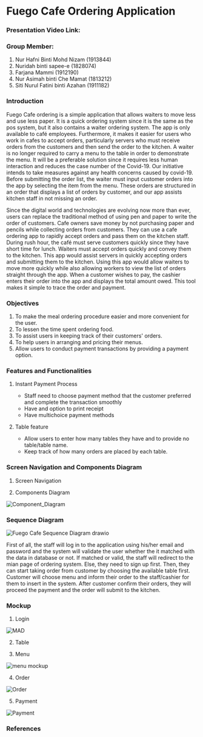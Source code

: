 # Fuego Cafe Ordering Application

### Presentation Video Link: 


### Group Member:
1. Nur Hafni Binti Mohd Nizam (1913844)
2. Nuridah binti sapee-e (1828074)
3. Farjana Mammi (1912190)
4. Nur Asimah binti Che Mamat (1813212)
5. Siti Nurul Fatini binti Azahan (1911182)

### Introduction

Fuego Cafe ordering is a simple application that allows waiters to move less and use less paper. It is a quick ordering system since it is the same as the pos system, but it also contains a waiter ordering system. The app is only available to café employees. Furthermore, it makes it easier for users who work in cafes to accept orders, particularly servers who must receive orders from the customers and then send the order to the kitchen. A waiter is no longer required to carry a menu to the table in order to demonstrate the menu. It will be a preferable solution since it requires less human interaction and reduces the case number of the Covid-19. Our initiative intends to take measures against any health concerns caused by covid-19. Before submitting the order list, the waiter must input customer orders into the app by selecting the item from the menu. These orders are structured in an order that displays a list of orders by customer, and our app assists kitchen staff in not missing an order. 

Since the digital world and technologies are evolving now more than ever, users can replace the traditional method of using pen and paper to write the order of customers. Cafe owners save money by not purchasing paper and pencils while collecting orders from customers. They can use a cafe ordering app to rapidly accept orders and pass them on the kitchen staff. During rush hour, the café must serve customers quickly since they have short time for lunch. Waiters must accept orders quickly and convey them to the kitchen. This app would assist servers in quickly accepting orders and submitting them to the kitchen. Using this app would allow waiters to move more quickly while also allowing workers to view the list of orders straight through the app. When a customer wishes to pay, the cashier enters their order into the app and displays the total amount owed. This tool makes it simple to trace the order and payment.


### Objectives

1. To make the meal ordering procedure easier and more convenient for the user.
2. To lessen the time spent ordering food.
3. To assist users in keeping track of their customers' orders.
4. To help users in arranging and pricing their menus.
5. Allow users to conduct payment transactions by providing a payment option.

### Features and Functionalities

1. Instant Payment Process
   - Staff need to choose payment method that the customer preferred and complete the transaction smoothly
   - Have and option to print receipt
   - Have multichoice payment methods

2. Table feature
   - Allow users to enter how many tables they have and to provide no table/table name.
   - Keep track of how many orders are placed by each table.



### Screen Navigation and Components Diagram
1. Screen Navigation



2. Components Diagram

![Component_Diagram](https://user-images.githubusercontent.com/92074138/170858571-a528afd5-7399-4538-bb95-38bfd5287f8e.PNG)

### Sequence Diagram

![Fuego Cafe Sequence Diagram drawio](https://user-images.githubusercontent.com/75902424/170938189-707964f9-877c-4694-852b-09bf84ee7395.png)

First of all, the staff will log in to the application using his/her email and password and the system will validate the user whether the it matched with the data in database or not. If matched or valid, the staff will redirect to the mian page of ordering system. Else, they need to sign up first. Then, they can start taking order from customer by choosing the available table first. Customer will choose menu and inform their order to the staff/cashier for them to insert in the system. After customer confirm their orders, they will proceed the payment and the order will submit to the kitchen.

### Mockup

1. Login

![MAD](https://user-images.githubusercontent.com/75902424/170852271-3bacdb1a-58d7-40a7-9e91-8b43c5281711.JPG)



2. Table


3. Menu

![menu mockup](https://user-images.githubusercontent.com/76712347/171027159-cefbba50-bb04-4877-93de-f3c91f75645b.png)


4. Order

![Order](https://user-images.githubusercontent.com/55780049/171017868-409a9b1a-3c40-4238-93e8-43e7736ba0e3.png)


5. Payment

![Payment](https://user-images.githubusercontent.com/92074138/170809119-9b7b4f0b-6fd8-4e69-b405-69d3b918e00c.PNG)


### References
